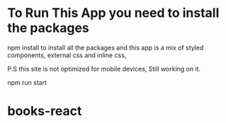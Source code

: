 # To Run This App you need to install the packages

npm install
to install all the packages and this app is a mix of styled components, external css and inline css,

P.S this site is not optimized for mobile devices, Still working on it.

npm run start

# books-react

